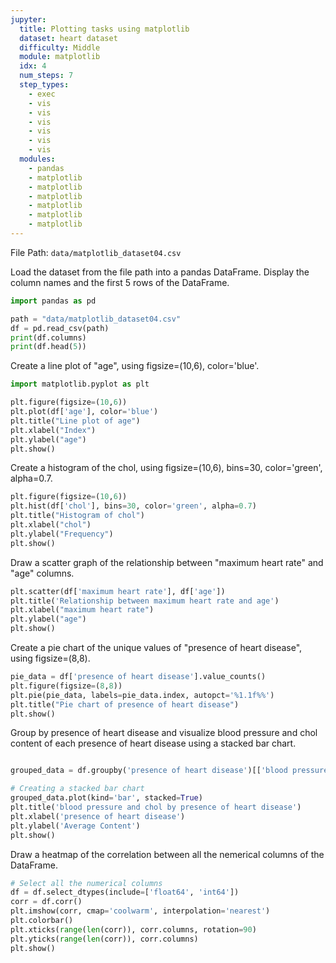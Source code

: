 ```yaml
---
jupyter:
  title: Plotting tasks using matplotlib
  dataset: heart dataset
  difficulty: Middle
  module: matplotlib
  idx: 4
  num_steps: 7
  step_types:
    - exec
    - vis
    - vis
    - vis
    - vis
    - vis
    - vis    
  modules:
    - pandas
    - matplotlib
    - matplotlib
    - matplotlib
    - matplotlib
    - matplotlib
    - matplotlib
---
```


File Path: `data/matplotlib_dataset04.csv`

Load the dataset from the file path into a pandas DataFrame. Display the column names and the first 5 rows of the DataFrame.
```python
import pandas as pd

path = "data/matplotlib_dataset04.csv"
df = pd.read_csv(path)
print(df.columns)
print(df.head(5))
```

Create a line plot of "age", using figsize=(10,6), color='blue'.
    
```python
import matplotlib.pyplot as plt

plt.figure(figsize=(10,6))
plt.plot(df['age'], color='blue')
plt.title("Line plot of age")
plt.xlabel("Index")
plt.ylabel("age")
plt.show()
```

Create a histogram of the chol, using figsize=(10,6), bins=30, color='green', alpha=0.7. 

```python
plt.figure(figsize=(10,6))
plt.hist(df['chol'], bins=30, color='green', alpha=0.7)
plt.title("Histogram of chol")
plt.xlabel("chol")
plt.ylabel("Frequency")
plt.show()
```

Draw a scatter graph of the relationship between "maximum heart rate" and "age" columns.

```python
plt.scatter(df['maximum heart rate'], df['age'])
plt.title('Relationship between maximum heart rate and age')
plt.xlabel("maximum heart rate")
plt.ylabel("age")
plt.show()
```

Create a pie chart of the unique values of "presence of heart disease", using figsize=(8,8).

```python
pie_data = df['presence of heart disease'].value_counts()
plt.figure(figsize=(8,8))
plt.pie(pie_data, labels=pie_data.index, autopct='%1.1f%%')
plt.title("Pie chart of presence of heart disease")
plt.show()
```

Group by presence of heart disease and visualize blood pressure and chol content of each presence of heart disease using a stacked bar chart.

```python

grouped_data = df.groupby('presence of heart disease')[['blood pressure', 'chol']].mean()

# Creating a stacked bar chart
grouped_data.plot(kind='bar', stacked=True)
plt.title('blood pressure and chol by presence of heart disease')
plt.xlabel('presence of heart disease')
plt.ylabel('Average Content')
plt.show()
```

Draw a heatmap of the correlation between all the nemerical columns of the DataFrame. 

```python
# Select all the numerical columns
df = df.select_dtypes(include=['float64', 'int64'])
corr = df.corr()
plt.imshow(corr, cmap='coolwarm', interpolation='nearest')
plt.colorbar()
plt.xticks(range(len(corr)), corr.columns, rotation=90)
plt.yticks(range(len(corr)), corr.columns)
plt.show()
```